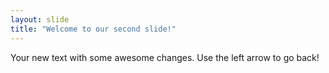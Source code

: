 ```yaml
---
layout: slide
title: "Welcome to our second slide!"
---
```

Your new text with some awesome changes.
Use the left arrow to go back!
